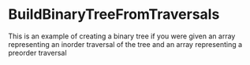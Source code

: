 # BuildBinaryTreeFromTraversals

This is an example of creating a binary tree if you were given an array representing an inorder traversal of the tree and an array representing a preorder traversal
